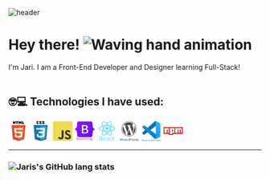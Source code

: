 <!--- Header --->
![header](https://capsule-render.vercel.app/api?color=402F65&type=waving&height=250&section=header&text=Welcome!&fontAlignY=40&fontSize=80&animation=scaleIn&fontColor=A277FF)

# Hey there! <img src="https://user-images.githubusercontent.com/1534150/172605840-b63b82dc-cbff-46f1-b4b0-41c7db605ce8.gif" width="30" alt="Waving hand animation"></h1>
<!---
jariantikainen/jariantikainen is a ✨ special ✨ repository because its `README.md` (this file) appears on your GitHub profile.
You can click the Preview link to take a look at your changes.
--->
I'm Jari. I am a Front-End Developer and Designer learning Full-Stack!<br><br>

## 🤓💻&nbsp;Technologies I have used:

<p align="left">
  <img src="https://github.com/devicons/devicon/blob/master/icons/html5/html5-original-wordmark.svg" alt="HTML5" width="40" height="40"/>
  <img src="https://github.com/devicons/devicon/blob/master/icons/css3/css3-original-wordmark.svg" alt="CSS3" width="40" height="40"/>
  <img src="https://github.com/devicons/devicon/blob/master/icons/javascript/javascript-original.svg" alt="JavaScript" width="40" height="40"/>
  <img src="https://github.com/devicons/devicon/blob/master/icons/bootstrap/bootstrap-original-wordmark.svg" alt="Bootstrap" width="40" height="40"/>
  <img src="https://github.com/devicons/devicon/blob/master/icons/react/react-original-wordmark.svg" alt="ReactJS" width="40" height="40"/>
  <img src="https://github.com/devicons/devicon/blob/master/icons/wordpress/wordpress-original.svg" alt="WordPress" width="40" height="40"/>
  <img src="https://github.com/devicons/devicon/blob/master/icons/vscode/vscode-original-wordmark.svg" alt="VSCode" width="40" height="40"/>
  <img src="https://github.com/devicons/devicon/blob/master/icons/npm/npm-original-wordmark.svg" alt="npm" width="40" height="40"/>
</p>

--- 

### ![Jaris's GitHub lang stats](<img src="https://github-readme-stats.vercel.app/api/top-langs?username=jariantikainen&theme=aura&show_icons=true"/>)

